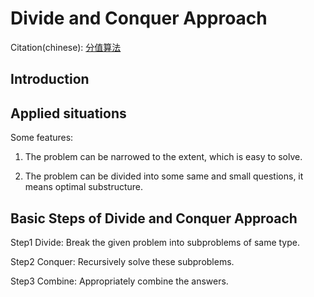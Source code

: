# Divide and Conquer Approach

Citation(chinese): [分值算法](https://www.cnblogs.com/steven_oyj/archive/2010/05/22/1741370.html)

## Introduction





## Applied situations

Some features:
1. The problem can be narrowed to the extent, which is easy to solve.

2. The problem can be divided into some same and small questions, it means optimal substructure.



## Basic Steps of Divide and Conquer Approach

Step1 Divide: Break the given problem into subproblems of same type.

Step2 Conquer: Recursively solve these subproblems.

Step3 Combine: Appropriately combine the answers.
